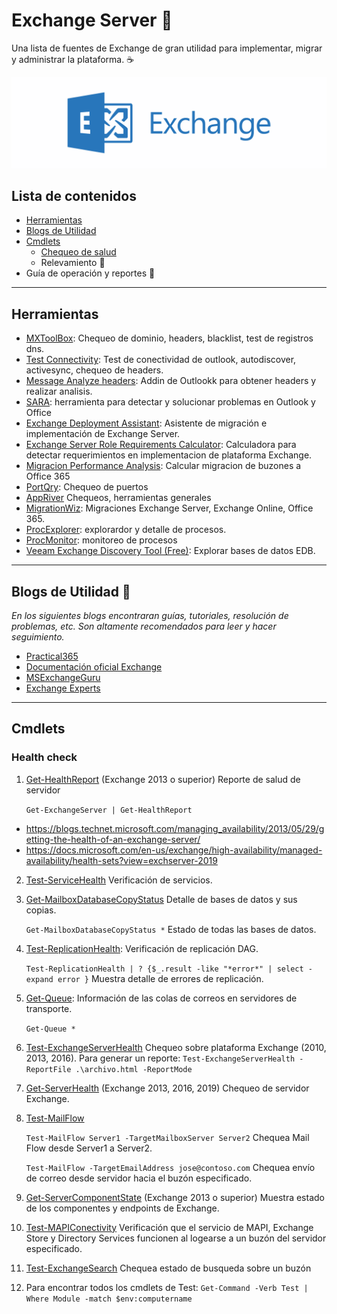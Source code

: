 Exchange Server :e-mail:
=======================================================================
Una lista de fuentes de Exchange de gran utilidad para implementar, migrar y administrar la plataforma. :coffee:

![Exchange Server](https://github.com/yin-yang/Exchange/blob/master/resources/exchange.png)

## Lista de contenidos 

* [Herramientas](https://github.com/yin-yang/Exchange/#Herramientas)
* [Blogs de Utilidad](https://github.com/yin-yang/Exchange/#Blogs-de-utilidad)
* [Cmdlets](https://github.com/yin-yang/Exchange/#Cmdlets)
  * [Chequeo de salud](https://github.com/yin-yang/Exchange/#Health-Check)
  * Relevamiento :construction:
* Guía de operación y reportes :construction:

---

## Herramientas

* [MXToolBox](https://mxtoolbox.com/): Chequeo de dominio, headers, blacklist, test de registros dns.
* [Test Connectivity](https://www.testconnectivity.microsoft.com/): Test de conectividad de outlook, autodiscover, activesync, chequeo de headers.
* [Message Analyze headers](https://appsource.microsoft.com/en-us/product/office/WA104005406): Addin de Outlookk para obtener headers y realizar analisis.
* [SARA](https://diagnostics.outlook.com/#/): herramienta para detectar y solucionar problemas en Outlook y Office
* [Exchange Deployment Assistant](https://docs.microsoft.com/en-us/exchange/exchange-deployment-assistant?view=exchserver-2019): Asistente de migración e implementación de Exchange Server.
* [Exchange Server Role Requirements Calculator](https://gallery.technet.microsoft.com/Exchange-2013-Server-Role-f8a61780): Calculadora para detectar requerimientos en implementacion de plataforma Exchange.
* [Migracion Performance Analysis](https://blogs.technet.microsoft.com/exchange/2014/03/24/mailbox-migration-performance-analysis/): Calcular migracion de buzones a Office 365
* [PortQry](https://www.microsoft.com/en-us/download/details.aspx?id=24009): Chequeo de puertos
* [AppRiver](https://tools.appriver.com/) Chequeos, herramientas generales
* [MigrationWiz](https://www.bittitan.com/migrationwiz/why-migrationwiz/): Migraciones Exchange Server, Exchange Online, Office 365.
* [ProcExplorer](https://docs.microsoft.com/en-us/sysinternals/downloads/process-explorer): explorardor y detalle de procesos.
* [ProcMonitor](https://docs.microsoft.com/en-us/sysinternals/downloads/procmon): monitoreo de procesos
* [Veeam Exchange Discovery Tool (Free)](https://www.veeam.com/blog/how-to-free-exchange-discovery-tool-helps-admin.html>): Explorar bases de datos EDB.

---

## Blogs de Utilidad :gem:

*En los siguientes blogs encontraran guías, tutoriales, resolución de problemas, etc. Son altamente recomendados para leer y hacer seguimiento.*

* [Practical365](https://practical365.com)
* [Documentación oficial Exchange](https://docs.microsoft.com/en-us/exchange/) 
* [MSExchangeGuru](http://msexchangeguru.com/)
* [Exchange Experts](https://www.experts-exchange.com/)

---

## Cmdlets

### Health check
1. [Get-HealthReport](https://docs.microsoft.com/en-us/powershell/module/exchange/server-health-and-performance/get-healthreport?view=exchange-ps) (Exchange 2013 o superior) Reporte de salud de servidor

    `Get-ExchangeServer | Get-HealthReport`

* https://blogs.technet.microsoft.com/managing_availability/2013/05/29/getting-the-health-of-an-exchange-server/
* https://docs.microsoft.com/en-us/exchange/high-availability/managed-availability/health-sets?view=exchserver-2019

2. [Test-ServiceHealth](https://docs.microsoft.com/en-us/powershell/module/exchange/server-health-and-performance/test-servicehealth?view=exchange-ps) Verificación de servicios.

3. [Get-MailboxDatabaseCopyStatus](https://docs.microsoft.com/en-us/powershell/module/exchange/database-availability-groups/get-mailboxdatabasecopystatus?view=exchange-ps) Detalle de bases de datos y sus copias.

    `Get-MailboxDatabaseCopyStatus *`
    Estado de todas las bases de datos.

4. [Test-ReplicationHealth](https://docs.microsoft.com/en-us/powershell/module/exchange/database-availability-groups/test-replicationhealth?view=exchange-ps): Verificación de replicación DAG.

    `Test-ReplicationHealth | ? {$_.result -like "*error*" | select -expand error }`
    Muestra detalle de errores de replicación.
  
5. [Get-Queue](https://docs.microsoft.com/en-us/powershell/module/exchange/mail-flow/get-queue?view=exchange-ps): Información de las colas de correos en servidores de transporte.

    `Get-Queue *`

6. [Test-ExchangeServerHealth](https://github.com/yin-yang/Exchange/blob/master/Test-ExchangeServerHealth.ps1) Chequeo  sobre plataforma Exchange (2010, 2013, 2016).
    Para generar un reporte:
    `Test-ExchangeServerHealth -ReportFile .\archivo.html -ReportMode`

7. [Get-ServerHealth](https://docs.microsoft.com/en-us/powershell/module/exchange/server-health-and-performance/get-serverhealth?view=exchange-ps) (Exchange 2013, 2016, 2019) Chequeo de servidor Exchange.

8. [Test-MailFlow](https://docs.microsoft.com/en-us/powershell/module/exchange/mail-flow/Test-Mailflow?view=exchange-ps)

    `Test-MailFlow Server1 -TargetMailboxServer Server2`
    Chequea Mail Flow desde Server1 a Server2.

    `Test-MailFlow -TargetEmailAddress jose@contoso.com`
    Chequea envío de correo desde servidor hacia el buzón especificado.

9. [Get-ServerComponentState](https://docs.microsoft.com/en-us/powershell/module/exchange/server-health-and-performance/get-servercomponentstate?view=exchange-ps) (Exchange 2013 o superior) Muestra estado de los componentes y endpoints de Exchange.

10. [Test-MAPIConectivity](https://docs.microsoft.com/en-us/powershell/module/exchange/mailboxes/Test-MAPIConnectivity?view=exchange-ps) Verificación que el servicio de MAPI, Exchange Store y Directory Services funcionen al logearse a un buzón del servidor especificado.

11. [Test-ExchangeSearch](https://docs.microsoft.com/en-us/powershell/module/exchange/mailbox-databases-and-servers/test-exchangesearch?view=exchange-ps) Chequea estado de busqueda sobre un buzón

12. Para encontrar todos los cmdlets de Test: `Get-Command -Verb Test | Where Module -match $env:computername`
